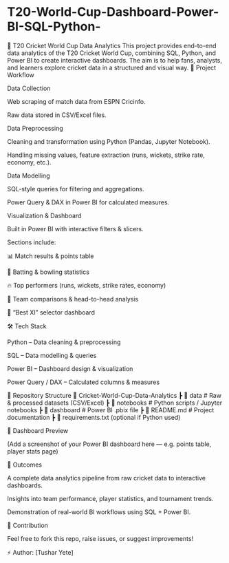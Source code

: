 # T20-World-Cup-Dashboard-Power-BI-SQL-Python-
🏏 T20 Cricket World Cup Data Analytics  This project provides end-to-end data analytics of the T20 Cricket World Cup, combining SQL, Python, and Power BI to create interactive dashboards. The aim is to help fans, analysts, and learners explore cricket data in a structured and visual way.
🚀 Project Workflow

Data Collection

Web scraping of match data from ESPN Cricinfo.

Raw data stored in CSV/Excel files.

Data Preprocessing

Cleaning and transformation using Python (Pandas, Jupyter Notebook).

Handling missing values, feature extraction (runs, wickets, strike rate, economy, etc.).

Data Modelling

SQL-style queries for filtering and aggregations.

Power Query & DAX in Power BI for calculated measures.

Visualization & Dashboard

Built in Power BI with interactive filters & slicers.

Sections include:

📊 Match results & points table

🏏 Batting & bowling statistics

🔥 Top performers (runs, wickets, strike rates, economy)

🎯 Team comparisons & head-to-head analysis

🧩 “Best XI” selector dashboard

🛠️ Tech Stack

Python – Data cleaning & preprocessing

SQL – Data modelling & queries

Power BI – Dashboard design & visualization

Power Query / DAX – Calculated columns & measures

📂 Repository Structure
📁 Cricket-World-Cup-Data-Analytics
 ┣ 📂 data          # Raw & processed datasets (CSV/Excel)
 ┣ 📂 notebooks     # Python scripts / Jupyter notebooks
 ┣ 📂 dashboard     # Power BI .pbix file
 ┣ 📜 README.md     # Project documentation
 ┣ 📜 requirements.txt (optional if Python used)

📸 Dashboard Preview

(Add a screenshot of your Power BI dashboard here — e.g. points table, player stats page)

🎯 Outcomes

A complete data analytics pipeline from raw cricket data to interactive dashboards.

Insights into team performance, player statistics, and tournament trends.

Demonstration of real-world BI workflows using SQL + Power BI.

🤝 Contribution

Feel free to fork this repo, raise issues, or suggest improvements!

⚡ Author: [Tushar Yete]

